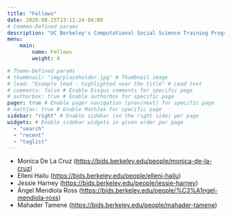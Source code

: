 ```yaml
---
title: "Fellows"
date: 2020-08-25T23:11:24-04:00
# Common-Defined params
description: "UC Berkeley's Computational Social Science Training Program fellows"
menu: 
    main: 
        name: Fellows
        weight: 4

# Theme-Defined params
# thumbnail: "img/placeholder.jpg" # Thumbnail image
# lead: "Example lead - highlighted near the title" # Lead text
# comments: false # Enable Disqus comments for specific page
# authorbox: true # Enable authorbox for specific page
pager: true # Enable pager navigation (prev/next) for specific page
# mathjax: true # Enable MathJax for specific page
sidebar: "right" # Enable sidebar (on the right side) per page
widgets: # Enable sidebar widgets in given order per page
  - "search"
  - "recent"
  - "taglist"
---
```


- Monica De La Cruz (https://bids.berkeley.edu/people/monica-de-la-cruz)
- Elleni Hailu (https://bids.berkeley.edu/people/elleni-hailu)
- Jessie Harney (https://bids.berkeley.edu/people/jessie-harney)
- Ángel Mendiola Ross (https://bids.berkeley.edu/people/%C3%A1ngel-mendiola-ross)
- Mahader Tamene (https://bids.berkeley.edu/people/mahader-tamene)